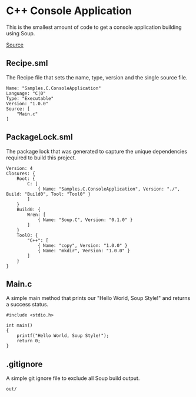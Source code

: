 #  C++ Console Application
This is the smallest amount of code to get a console application building using Soup.

[Source](https://github.com/SoupBuild/Soup/tree/main/Samples/C/ConsoleApplication)

## Recipe.sml
The Recipe file that sets the name, type, version and the single source file.
```
Name: "Samples.C.ConsoleApplication"
Language: "C|0"
Type: "Executable"
Version: "1.0.0"
Source: [
    "Main.c"
]
```

## PackageLock.sml
The package lock that was generated to capture the unique dependencies required to build this project.
```
Version: 4
Closures: {
    Root: {
        C: [
            { Name: "Samples.C.ConsoleApplication", Version: "./", Build: "Build0", Tool: "Tool0" }
        ]
    }
    Build0: {
        Wren: [
            { Name: "Soup.C", Version: "0.1.0" }
        ]
    }
    Tool0: {
        "C++": [
            { Name: "copy", Version: "1.0.0" }
            { Name: "mkdir", Version: "1.0.0" }
        ]
    }
}
```

## Main.c
A simple main method that prints our "Hello World, Soup Style!" and returns a success status.
```
#include <stdio.h>

int main()
{
    printf("Hello World, Soup Style!");
    return 0;
}
```

## .gitignore
A simple git ignore file to exclude all Soup build output.
```
out/
```
